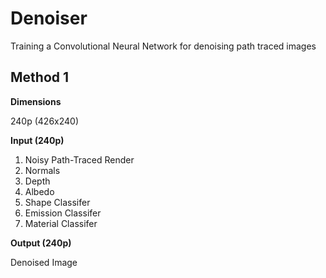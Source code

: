 # Denoiser

Training a Convolutional Neural Network for denoising path traced images

## Method 1

**Dimensions**

240p (426x240) 

**Input (240p)**

1. Noisy Path-Traced Render
2. Normals
3. Depth
4. Albedo
5. Shape Classifer
6. Emission Classifer
7. Material Classifer

**Output (240p)**

Denoised Image